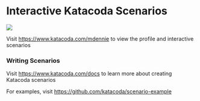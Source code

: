 # Interactive Katacoda Scenarios

[![](http://shields.katacoda.com/katacoda/mdennie/count.svg)](https://www.katacoda.com/mdennie "Get your profile on Katacoda.com")

Visit https://www.katacoda.com/mdennie to view the profile and interactive scenarios

### Writing Scenarios
Visit https://www.katacoda.com/docs to learn more about creating Katacoda scenarios

For examples, visit https://github.com/katacoda/scenario-example
